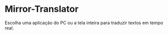 # Mirror-Translator
Escolha uma aplicação do PC ou a tela inteira para traduzir textos em tempo real. 
